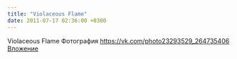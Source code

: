 ```yaml
---
title: "Violaceous Flame"
date: 2011-07-17 02:36:00 +0300
---
```


Violaceous Flame
Фотография
<a class="vk-attach" href="https://vk.com/photo23293529_264735406">https://vk.com/photo23293529_264735406</a>
<a class="vk-attach" href="https://vk.com/photo23293529_264735406">Вложение</a>

